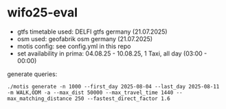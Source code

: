 # wifo25-eval

- gtfs timetable used: DELFI gtfs germany (21.07.2025)
- osm used: geofabrik osm germany (21.07.2025)
- motis config: see config.yml in this repo
- set availability in prima: 04.08.25 - 10.08.25, 1 Taxi, all day (03:00 - 00:00)

generate queries:

```shell
./motis generate -n 1000 --first_day 2025-08-04 --last_day 2025-08-11 -m WALK,ODM -a --max_dist 50000 --max_travel_time 1440 --max_matching_distance 250 --fastest_direct_factor 1.6
```